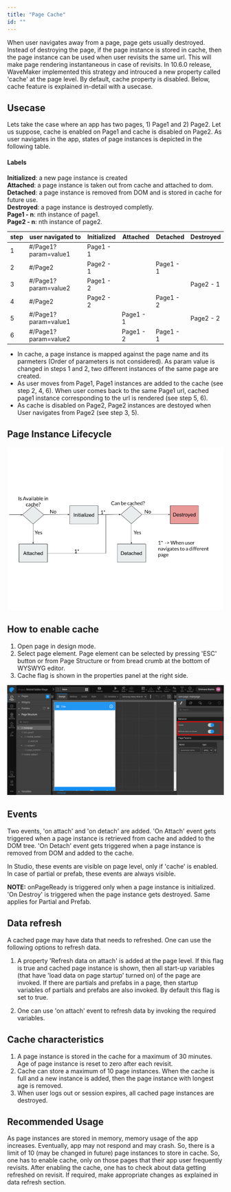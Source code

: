 ```yaml
---
title: "Page Cache"
id: ""
---
```


When user navigates away from a page, page gets usually destroyed. Instead of destroying the page, if the page instance is stored in cache, then the page instance can be used when user revisits the same url. This will make page rendering instantaneous in case of revisits. In 10.6.0 release, WaveMaker implemented this strategy and introuced a new property called 'cache' at the page level. By default, cache property is disabled. Below, cache feature is explained in-detail with a usecase. 

<!--truncate-->

## Usecase

Lets take the case where an app has two pages, 1) Page1 and 2) Page2. Let us suppose, cache is enabled on Page1 and cache is disabled on Page2. As user navigates in the app, states of page instances is depicted in the following table.

#### Labels

**Initialized**: a new page instance is created<br>
**Attached**: a page instance is taken out from cache and attached to dom.<br>
**Detached**: a page instance is removed from DOM and is stored in cache for future use.<br>
**Destroyed**: a page instance is destroyed completly.<br>
**Page1 - n**: nth instance of page1.<br>
**Page2 - n**: nth instance of page2.<br>

|step|user navigated to|Initialized|Attached|Detached|Destroyed|
|-|-|-|-|-|-|
|1|#/Page1?param=value1| Page1 - 1 ||||
|2|#/Page2| Page2 - 1 | |Page1 - 1 ||
|3|#/Page1?param=value2| Page1 - 2 | | |Page2 - 1 |
|4|#/Page2| Page2 - 2 | | Page1 - 2| |
|5|#/Page1?param=value1| | Page1 - 1 | | Page2 - 2|
|6|#/Page1?param=value2| | Page1 - 2 |Page1 - 1||

- In cache, a page instance is mapped against the page name and its parmeters (Order of parameters is not considered). As param value is changed in steps 1 and 2, two different instances of the same page are created.
- As user moves from Page1, Page1 instances are added to the cache (see step 2, 4, 6). When user comes back to the same Page1 url, cached page1 instance corresponding to the url is rendered (see step 5, 6).
- As cache is disabled on Page2, Page2 instances are destoyed when User navigates from Page2 (see step 3, 5). 

## Page Instance Lifecycle

[![marked in red](/learn/assets/page-cache/page-lifecycle.png)](/learn/assets/page-cache/page-lifecycle.png)

## How to enable cache
1. Open page in design mode.
2. Select page element. Page element can be selected by pressing 'ESC' button or from Page Structure or from bread crumb at the bottom of WYSWYG editor.
3. Cache flag is shown in the properties panel at the right side.

[![marked in red](/learn/assets/page-cache/page-cache.png)](/learn/assets/page-cache/page-cache.png)

## Events

Two events, 'on attach' and 'on detach' are added. 'On Attach' event gets triggered when a page instance is retrieved from cache and added to the DOM tree. 'On Detach' event gets triggered when a page instance is removed from DOM and added to the cache.

In Studio, these events are visible on page level, only if 'cache' is enabled. In case of partial or prefab, these events are always visible.

**NOTE:** onPageReady is triggered only when a page instance is initialized. 'On Destroy' is triggered when the page instance gets destroyed. Same applies for Partial and Prefab.

## Data refresh

A cached page may have data that needs to refreshed. One can use the following options to refresh data.

1. A property 'Refresh data on attach' is added at the page level. If this flag is true and cached page instance is shown, then all start-up variables (that have 'load data on page startup' turned on) of the page are invoked. If there are partials and prefabs in a page, then startup variables of partials and prefabs are also invoked. By default this flag is set to true.

2. One can use 'on attach' event to refresh data by invoking the required variables.

## Cache characteristics

1. A page instance is stored in the cache for a maximum of 30 minutes. Age of page instance is reset to zero after each revisit.
2. Cache can store a maximum of 10 page instances. When the cache is full and a new instance is added, then the page instance with longest age is removed.
3. When user logs out or session expires, all cached page instances are destroyed.

## Recommended Usage

As page instances are stored in memory, memory usage of the app increases. Eventually, app may not respond and may crash. So, there is a limit of 10 (may be changed in future) page instances to store in cache. So, one has to enable cache, only on those pages that their app user frequently revisits. After enabling the cache, one has to check about data getting refreshed on revisit. If required, make appropriate changes as explained in data refresh section.
